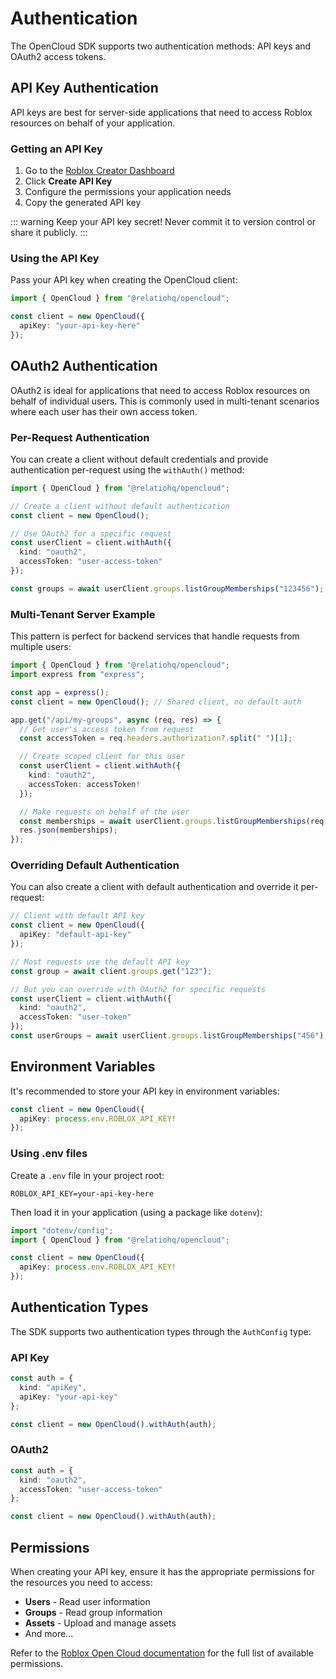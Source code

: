 # Authentication

The OpenCloud SDK supports two authentication methods: API keys and OAuth2 access tokens.

## API Key Authentication

API keys are best for server-side applications that need to access Roblox resources on behalf of your application.

### Getting an API Key

1. Go to the [Roblox Creator Dashboard](https://create.roblox.com/dashboard/credentials)
2. Click **Create API Key**
3. Configure the permissions your application needs
4. Copy the generated API key

::: warning
Keep your API key secret! Never commit it to version control or share it publicly.
:::

### Using the API Key

Pass your API key when creating the OpenCloud client:

```typescript
import { OpenCloud } from "@relatiohq/opencloud";

const client = new OpenCloud({
  apiKey: "your-api-key-here"
});
```

## OAuth2 Authentication

OAuth2 is ideal for applications that need to access Roblox resources on behalf of individual users. This is commonly used in multi-tenant scenarios where each user has their own access token.

### Per-Request Authentication

You can create a client without default credentials and provide authentication per-request using the `withAuth()` method:

```typescript
import { OpenCloud } from "@relatiohq/opencloud";

// Create a client without default authentication
const client = new OpenCloud();

// Use OAuth2 for a specific request
const userClient = client.withAuth({
  kind: "oauth2",
  accessToken: "user-access-token"
});

const groups = await userClient.groups.listGroupMemberships("123456");
```

### Multi-Tenant Server Example

This pattern is perfect for backend services that handle requests from multiple users:

```typescript
import { OpenCloud } from "@relatiohq/opencloud";
import express from "express";

const app = express();
const client = new OpenCloud(); // Shared client, no default auth

app.get("/api/my-groups", async (req, res) => {
  // Get user's access token from request
  const accessToken = req.headers.authorization?.split(" ")[1];

  // Create scoped client for this user
  const userClient = client.withAuth({
    kind: "oauth2",
    accessToken: accessToken!
  });

  // Make requests on behalf of the user
  const memberships = await userClient.groups.listGroupMemberships(req.query.userId);
  res.json(memberships);
});
```

### Overriding Default Authentication

You can also create a client with default authentication and override it per-request:

```typescript
// Client with default API key
const client = new OpenCloud({
  apiKey: "default-api-key"
});

// Most requests use the default API key
const group = await client.groups.get("123");

// But you can override with OAuth2 for specific requests
const userClient = client.withAuth({
  kind: "oauth2",
  accessToken: "user-token"
});
const userGroups = await userClient.groups.listGroupMemberships("456");
```

## Environment Variables

It's recommended to store your API key in environment variables:

```typescript
const client = new OpenCloud({
  apiKey: process.env.ROBLOX_API_KEY!
});
```

### Using .env files

Create a `.env` file in your project root:

```
ROBLOX_API_KEY=your-api-key-here
```

Then load it in your application (using a package like `dotenv`):

```typescript
import "dotenv/config";
import { OpenCloud } from "@relatiohq/opencloud";

const client = new OpenCloud({
  apiKey: process.env.ROBLOX_API_KEY!
});
```

## Authentication Types

The SDK supports two authentication types through the `AuthConfig` type:

### API Key

```typescript
const auth = {
  kind: "apiKey",
  apiKey: "your-api-key"
};

const client = new OpenCloud().withAuth(auth);
```

### OAuth2

```typescript
const auth = {
  kind: "oauth2",
  accessToken: "user-access-token"
};

const client = new OpenCloud().withAuth(auth);
```

## Permissions

When creating your API key, ensure it has the appropriate permissions for the resources you need to access:

- **Users** - Read user information
- **Groups** - Read group information
- **Assets** - Upload and manage assets
- And more...

Refer to the [Roblox Open Cloud documentation](https://create.roblox.com/docs/cloud/open-cloud) for the full list of available permissions.